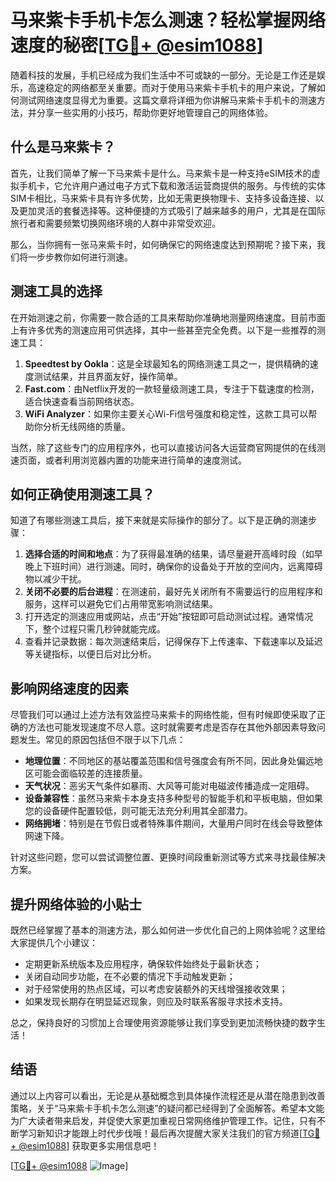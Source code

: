# 马来紫卡手机卡怎么测速？轻松掌握网络速度的秘密[[TG💪+ @esim1088](https://t.me/s/esim1088)]

随着科技的发展，手机已经成为我们生活中不可或缺的一部分。无论是工作还是娱乐，高速稳定的网络都至关重要。而对于使用马来紫卡手机卡的用户来说，了解如何测试网络速度显得尤为重要。这篇文章将详细为你讲解马来紫卡手机卡的测速方法，并分享一些实用的小技巧，帮助你更好地管理自己的网络体验。

## 什么是马来紫卡？

首先，让我们简单了解一下马来紫卡是什么。马来紫卡是一种支持eSIM技术的虚拟手机卡，它允许用户通过电子方式下载和激活运营商提供的服务。与传统的实体SIM卡相比，马来紫卡具有许多优势，比如无需更换物理卡、支持多设备连接、以及更加灵活的套餐选择等。这种便捷的方式吸引了越来越多的用户，尤其是在国际旅行者和需要频繁切换网络环境的人群中非常受欢迎。

那么，当你拥有一张马来紫卡时，如何确保它的网络速度达到预期呢？接下来，我们将一步步教你如何进行测速。

## 测速工具的选择

在开始测速之前，你需要一款合适的工具来帮助你准确地测量网络速度。目前市面上有许多优秀的测速应用可供选择，其中一些甚至完全免费。以下是一些推荐的测速工具：

1. **Speedtest by Ookla**：这是全球最知名的网络测速工具之一，提供精确的速度测试结果，并且界面友好，操作简单。
2. **Fast.com**：由Netflix开发的一款轻量级测速工具，专注于下载速度的检测，适合快速查看当前网络状态。
3. **WiFi Analyzer**：如果你主要关心Wi-Fi信号强度和稳定性，这款工具可以帮助你分析无线网络的质量。

当然，除了这些专门的应用程序外，也可以直接访问各大运营商官网提供的在线测速页面，或者利用浏览器内置的功能来进行简单的速度测试。

## 如何正确使用测速工具？

知道了有哪些测速工具后，接下来就是实际操作的部分了。以下是正确的测速步骤：

1. **选择合适的时间和地点**：为了获得最准确的结果，请尽量避开高峰时段（如早晚上下班时间）进行测速。同时，确保你的设备处于开放的空间内，远离障碍物以减少干扰。
2. **关闭不必要的后台进程**：在测速前，最好先关闭所有不需要运行的应用程序和服务，这样可以避免它们占用带宽影响测试结果。
3. 打开选定的测速应用或网站，点击“开始”按钮即可启动测试过程。通常情况下，整个过程只需几秒钟就能完成。
4. 查看并记录数据：每次测速结束后，记得保存下上传速率、下载速率以及延迟等关键指标，以便日后对比分析。

## 影响网络速度的因素

尽管我们可以通过上述方法有效监控马来紫卡的网络性能，但有时候即使采取了正确的方法也可能发现速度不尽人意。这时就需要考虑是否存在其他外部因素导致问题发生。常见的原因包括但不限于以下几点：

- **地理位置**：不同地区的基站覆盖范围和信号强度会有所不同，因此身处偏远地区可能会面临较差的连接质量。
- **天气状况**：恶劣天气条件如暴雨、大风等可能对电磁波传播造成一定阻碍。
- **设备兼容性**：虽然马来紫卡本身支持多种型号的智能手机和平板电脑，但如果您的设备硬件配置较低，则可能无法充分利用其全部潜力。
- **网络拥堵**：特别是在节假日或者特殊事件期间，大量用户同时在线会导致整体网速下降。

针对这些问题，您可以尝试调整位置、更换时间段重新测试等方式来寻找最佳解决方案。

## 提升网络体验的小贴士

既然已经掌握了基本的测速方法，那么如何进一步优化自己的上网体验呢？这里给大家提供几个小建议：

- 定期更新系统版本及应用程序，确保软件始终处于最新状态；
- 关闭自动同步功能，在不必要的情况下手动触发更新；
- 对于经常使用的热点区域，可以考虑安装额外的天线增强接收效果；
- 如果发现长期存在明显延迟现象，则应及时联系客服寻求技术支持。

总之，保持良好的习惯加上合理使用资源能够让我们享受到更加流畅快捷的数字生活！

## 结语

通过以上内容可以看出，无论是从基础概念到具体操作流程还是从潜在隐患到改善策略，关于“马来紫卡手机卡怎么测速”的疑问都已经得到了全面解答。希望本文能为广大读者带来启发，并促使大家更加重视日常网络维护管理工作。记住，只有不断学习新知识才能跟上时代步伐哦！最后再次提醒大家关注我们的官方频道[[TG💪+ @esim1088](https://t.me/s/esim1088)] 获取更多实用信息吧！

[[TG💪+ @esim1088](https://t.me/s/esim1088) ![Image](https://i.postimg.cc/4NQfJmqS/Snipaste-2025-05-13-00-14-12.png)]